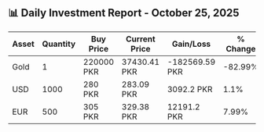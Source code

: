 ## 📊 Daily Investment Report - October 25, 2025

| Asset | Quantity | Buy Price | Current Price | Gain/Loss | % Change |
|-------|----------|-----------|----------------|------------|----------|
| Gold | 1 | 220000 PKR | 37430.41 PKR | -182569.59 PKR | -82.99% |
| USD | 1000 | 280 PKR | 283.09 PKR | 3092.2 PKR | 1.1% |
| EUR | 500 | 305 PKR | 329.38 PKR | 12191.2 PKR | 7.99% |
